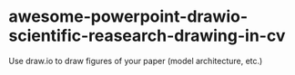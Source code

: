 # awesome-powerpoint-drawio-scientific-reasearch-drawing-in-cv
Use draw.io to draw figures of your paper (model architecture, etc.)
